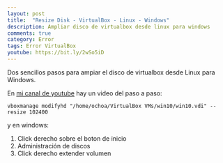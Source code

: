 ```yaml
---
layout: post
title:  "Resize Disk - VirtualBox - Linux - Windows"
description: Ampliar disco de virtualbox desde linux para windows
comments: true
category: Error
tags: Error VirtualBox
youtube: https://bit.ly/2wSo5iD
---
```


<p>Dos sencillos pasos para ampiar el disco de virtualbox desde Linux para Windows.</p>
<p>En <a target="_blank" href="{{ page.youtube }}">mi canal de youtube</a> hay un video del paso a paso: </p>

```
vboxmanage modifyhd "/home/ochoa/VirtualBox VMs/win10/win10.vdi" --resize 102400
```
y en windows:

1. Click derecho sobre el boton de inicio
2. Administración de discos
3. Click derecho extender volumen

